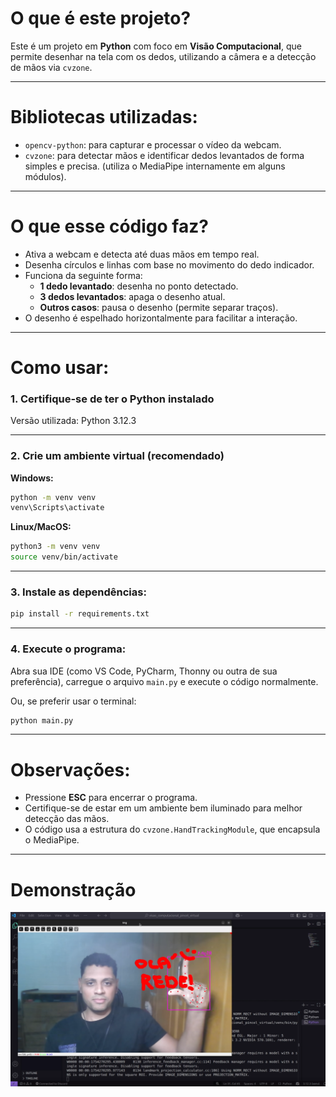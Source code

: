 # O que é este projeto?

Este é um projeto em **Python** com foco em **Visão Computacional**, que permite desenhar na tela com os dedos, utilizando a câmera e a detecção de mãos via `cvzone`.

---

# Bibliotecas utilizadas:

- `opencv-python`: para capturar e processar o vídeo da webcam.
- `cvzone`: para detectar mãos e identificar dedos levantados de forma simples e precisa. (utiliza o MediaPipe internamente em alguns módulos).

---

# O que esse código faz?

- Ativa a webcam e detecta até duas mãos em tempo real.
- Desenha círculos e linhas com base no movimento do dedo indicador.
- Funciona da seguinte forma:
  - **1 dedo levantado**: desenha no ponto detectado.
  - **3 dedos levantados**: apaga o desenho atual.
  - **Outros casos**: pausa o desenho (permite separar traços).
- O desenho é espelhado horizontalmente para facilitar a interação.

---

# Como usar:

### 1. Certifique-se de ter o Python instalado  
Versão utilizada: Python 3.12.3

---

### 2. Crie um ambiente virtual (recomendado)

**Windows:**

```bash
python -m venv venv
venv\Scripts\activate
```

**Linux/MacOS:**

```bash
python3 -m venv venv
source venv/bin/activate
```

---

### 3. Instale as dependências:

```bash
pip install -r requirements.txt
```

---

### 4. Execute o programa:

Abra sua IDE (como VS Code, PyCharm, Thonny ou outra de sua preferência), carregue o arquivo `main.py` e execute o código normalmente.

Ou, se preferir usar o terminal:

```bash
python main.py
```

---

# Observações:

- Pressione **ESC** para encerrar o programa.
- Certifique-se de estar em um ambiente bem iluminado para melhor detecção das mãos.
- O código usa a estrutura do `cvzone.HandTrackingModule`, que encapsula o MediaPipe.

---

# Demonstração
![Erro ao carregar imagem de demonstração](demo.png)
